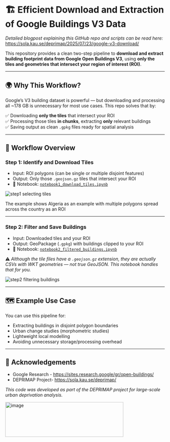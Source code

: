 # 🏗️ Efficient Download and Extraction of Google Buildings V3 Data

_Detailed blogpost explaining this GitHub repo and scripts can be read here:_ https://sola.kau.se/deprimap/2025/07/23/google-v3-download/

This repository provides a clean two-step pipeline to **download and extract building footprint data from Google Open Buildings V3**, using **only the tiles and geometries that intersect your region of interest (ROI)**.

---

## 🌍 Why This Workflow?

Google’s V3 building dataset is powerful — but downloading and processing all ~178 GB is unnecessary for most use cases. This repo solves that by:

✅ Downloading **only the tiles** that intersect your ROI  
✅ Processing those tiles **in chunks**, extracting **only** relevant buildings  
✅ Saving output as clean `.gpkg` files ready for spatial analysis

---

## 🧭 Workflow Overview

### **Step 1: Identify and Download Tiles**

- Input: ROI polygons (can be single or multiple disjoint features)
- Output: Only those `.geojson.gz` tiles that intersect your ROI
- 📎 Notebook: [`notebook1_download_tiles.ipynb`](notebook1_download_tiles.ipynb)

![step1 selecting tiles](https://github.com/user-attachments/assets/f759f5a8-d85a-4761-9670-41294c6f1098)

The example shows Algeria as an example with multiple polygons spread across the country as an ROI

---

### **Step 2: Filter and Save Buildings**

- Input: Downloaded tiles and your ROI
- Output: GeoPackage (`.gpkg`) with buildings clipped to your ROI
- 📎 Notebook: [`notebook2_filtered_buildings.ipynb`](notebook2_filtered_buildings.ipynb)

⚠️ *Although the tile files have a `.geojson.gz` extension, they are actually CSVs with WKT geometries — not true GeoJSON. This notebook handles that for you.*

![step2 filtering buildings](https://github.com/user-attachments/assets/de1e5a3d-b329-44f2-931f-a7b8bf7ae534)


---

## 🗺️ Example Use Case

You can use this pipeline for:

- Extracting buildings in disjoint polygon boundaries
- Urban change studies (morphometric studies)
- Lightweight local modelling
- Avoiding unnecessary storage/processing overhead

---

## 🙏 Acknowledgements

- Google Research - https://sites.research.google/gr/open-buildings/
- DEPRIMAP Project- https://sola.kau.se/deprimap/
  
_This code was developed as part of the DEPRIMAP project for large-scale urban deprivation analysis._

<img width="373" height="110" alt="image" src="https://github.com/user-attachments/assets/a180a6e3-1b60-429d-b0b8-c14a45e4e190" />
